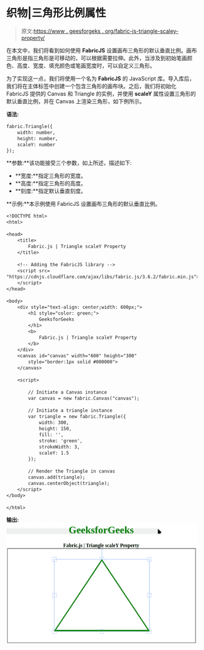 # 织物|三角形比例属性

> 原文:[https://www . geesforgeks . org/fabric-js-triangle-scaley-property/](https://www.geeksforgeeks.org/fabric-js-triangle-scaley-property/)

在本文中，我们将看到如何使用 **FabricJS** 设置画布三角形的默认垂直比例。画布三角形是指三角形是可移动的，可以根据需要拉伸。此外，当涉及到初始笔画颜色、高度、宽度、填充颜色或笔画宽度时，可以自定义三角形。

为了实现这一点，我们将使用一个名为 **FabricJS** 的 JavaScript 库。导入库后，我们将在主体标签中创建一个包含三角形的画布块。之后，我们将初始化 FabricJS 提供的 Canvas 和 Triangle 的实例，并使用 **scaleY** 属性设置三角形的默认垂直比例，并在 Canvas 上渲染三角形，如下例所示。

**语法:**

```
fabric.Triangle({
    width: number,
    height: number,
    scaleY: number
});
```

**参数:**该功能接受三个参数，如上所述，描述如下:

*   **宽度:**指定三角形的宽度。
*   **高度:**指定三角形的高度。
*   **刻度:**指定默认垂直刻度。

**示例:**本示例使用 FabricJS 设置画布三角形的默认垂直比例。

```
<!DOCTYPE html> 
<html> 

<head> 
    <title> 
        Fabric.js | Triangle scaleY Property
    </title> 

    <!-- Adding the FabricJS library -->
    <script src= 
"https://cdnjs.cloudflare.com/ajax/libs/fabric.js/3.6.2/fabric.min.js"> 
    </script> 
</head> 

<body> 
    <div style="text-align: center;width: 600px;">  
        <h1 style="color: green;">  
            GeeksforGeeks  
        </h1>  
        <b>  
            Fabric.js | Triangle scaleY Property  
        </b>  
    </div>
    <canvas id="canvas" width="600" height="300"
        style="border:1px solid #000000"> 
    </canvas> 

    <script> 

        // Initiate a Canvas instance 
        var canvas = new fabric.Canvas("canvas"); 

        // Initiate a triangle instance 
        var triangle = new fabric.Triangle({
            width: 300,
            height: 150,
            fill: '',
            stroke: 'green',
            strokeWidth: 3,
            scaleY: 1.5
        });

        // Render the Triangle in canvas 
        canvas.add(triangle); 
        canvas.centerObject(triangle);
    </script> 
</body> 

</html>
```

**输出:**
![](img/4416ee01658b1b77661095098dfb258a.png)